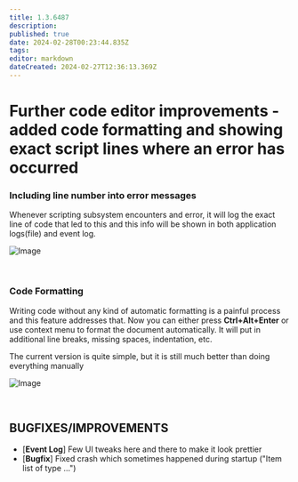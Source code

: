 ```yaml
---
title: 1.3.6487
description: 
published: true
date: 2024-02-28T00:23:44.835Z
tags: 
editor: markdown
dateCreated: 2024-02-27T12:36:13.369Z
---		
```

		
# Further code editor improvements - added code formatting and showing exact script lines where an error has occurred

### Including line number into error messages

Whenever scripting subsystem encounters and error, it will log the exact line of code that led to this and this info will be shown in both application logs(file) and event log.

![Image](https://i.imgur.com/45Ep4Ju.png)

&nbsp;

### Code Formatting

Writing code without any kind of automatic formatting is a painful process and this feature addresses that. Now you can either press **Ctrl+Alt+Enter** or use context menu to format the document automatically. It will put in additional line breaks, missing spaces, indentation, etc. 

The current version is quite simple, but it is still much better than doing everything manually

![Image](https://i.imgur.com/ChqRjgj.gif)

&nbsp;

## **BUGFIXES/IMPROVEMENTS**

- [**Event Log**] Few UI tweaks here and there to make it look prettier
- [**Bugfix**] Fixed crash which sometimes happened during startup ("Item list of type …")
